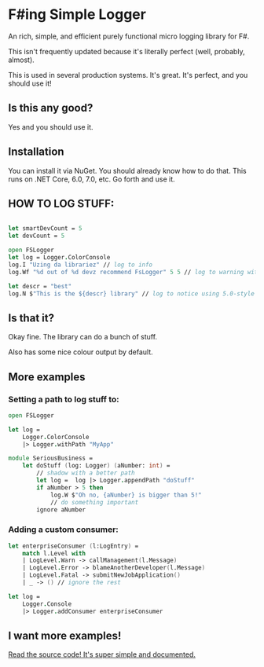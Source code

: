 # F#ing Simple Logger

An rich, simple, and efficient purely functional micro logging library for F#.

This isn't frequently updated because it's literally perfect (well, probably, almost).

This is used in several production systems. It's great. It's perfect, and you should use it!

## Is this any good?

Yes and you should use it.

## Installation

You can install it via NuGet. You should already know how to do that.
This runs on .NET Core, 6.0, 7.0, etc. Go forth and use it.


## HOW TO LOG STUFF:

```fsharp

let smartDevCount = 5
let devCount = 5

open FSLogger
let log = Logger.ColorConsole
log.I "Uzing da librariez" // log to info
log.Wf "%d out of %d devz recommend FsLogger" 5 5 // log to warning with format features

let descr = "best"
log.N $"This is the ${descr} library" // log to notice using 5.0-style interpolation
```

## Is that it?

Okay fine. The library can do a bunch of stuff.  

Also has some nice colour output by default.


## More examples

### Setting a path to log stuff to:

```fsharp
open FSLogger

let log = 
    Logger.ColorConsole
    |> Logger.withPath "MyApp"

module SeriousBusiness = 
    let doStuff (log: Logger) (aNumber: int) =
        // shadow with a better path
        let log =  log |> Logger.appendPath "doStuff"
        if aNumber > 5 then
            log.W $"Oh no, {aNumber} is bigger than 5!"
            // do something important
	    ignore aNumber
```


### Adding a custom consumer:

```fsharp
let enterpriseConsumer (l:LogEntry) = 
	match l.Level with
	| LogLevel.Warn -> callManagement(l.Message)
	| LogLevel.Error -> blameAnotherDeveloper(l.Message)
	| LogLevel.Fatal -> submitNewJobApplication()
	| _ -> () // ignore the rest

let log = 
	Logger.Console
	|> Logger.addConsumer enterpriseConsumer
```


## I want more examples!

[Read the source code! It's super simple and documented.](https://github.com/varon/FSLogger/blob/master/src/FSLogger/Logger.fs)
